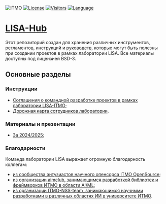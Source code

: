 ![ITMO](https://raw.githubusercontent.com/aimclub/open-source-ops/43bb283758b43d75ec1df0a6bb4ae3eb20066323/badges/ITMO_badge_rus.svg)
[![License](https://img.shields.io/badge/License-BSD%203--Clause-blue.svg)](https://opensource.org/licenses/BSD-3-Clause)
[![Visitors](https://api.visitorbadge.io/api/combined?path=https%3A%2F%2Fgithub.com%2FLISA-ITMO%2FLISA-Hub&label=Visitors&labelColor=%23697689&countColor=%23263759&style=plastic&labelStyle=none)](https://visitorbadge.io/status?path=https%3A%2F%2Fgithub.com%2FLISA-ITMO%2FLISA-Hub)
[![Language](https://img.shields.io/badge/lang-ru-red.svg)](README.md)

# [LISA-Hub](https://lisa-itmo.github.io/LISA-Hub/)

Этот репозиторий создан для хранения различных инструментов, регламентов, инструкций и руководств, которые могут быть
полезны при создании проектов в рамках лаборатории LISA. Все материалы доступны под лицензией BSD-3.

## Основные разделы
### Инструкции
- [Соглашения о командной разработке проектов в рамках лаборатории LISA-ITMO](/docs/vcs/team_development_agreement.md);
- [Дорожная карта сотрудников лаборатории](/docs/maps/lisa_roadmap.md).

### Материалы и презентации
- [За 2024/2025](/materials/2024_2025/materials_description_2024_2025.md);

### Благодарности
Команда лаборатории LISA выражает огромную благодарность коллегам:
- [из сообщества энтузиастов научного опенсорса ITMO OpenSource](https://ods.ai/hubs/opensource_itmo);
- [из организации aimclub, занимающимся разработкой библиотек и фреймворков ИТМО в области AI/ML](https://github.com/aimclub);
- [из организации ITMO-NSS-team, занимающимся научными разработками в различных областях ИИ в университете ИТМО](https://github.com/ITMO-NSS-team).